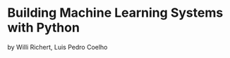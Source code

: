 Building Machine Learning Systems with Python
=============================================

by Willi Richert, Luis Pedro Coelho

